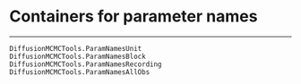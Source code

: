 # Containers for parameter names
****
```@docs
DiffusionMCMCTools.ParamNamesUnit
DiffusionMCMCTools.ParamNamesBlock
DiffusionMCMCTools.ParamNamesRecording
DiffusionMCMCTools.ParamNamesAllObs
```
